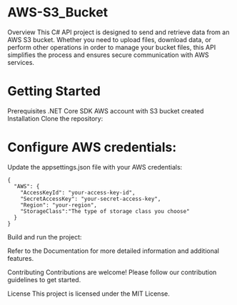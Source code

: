 # AWS-S3_Bucket

Overview
This C# API project is designed to send and retrieve data from an AWS S3 bucket. Whether you need to upload files, download data, or perform other operations in order to manage your bucket files, this API simplifies the process and ensures secure communication with AWS services.

# Getting Started

Prerequisites
.NET Core SDK
AWS account with S3 bucket created
Installation
Clone the repository:


# Configure AWS credentials:

Update the appsettings.json file with your AWS credentials:

```
{
  "AWS": {
    "AccessKeyId": "your-access-key-id",
    "SecretAccessKey": "your-secret-access-key",
    "Region": "your-region",
    "StorageClass":"The type of storage class you choose"
  }
}
```

Build and run the project:

Refer to the Documentation for more detailed information and additional features.

Contributing
Contributions are welcome! Please follow our contribution guidelines to get started.

License
This project is licensed under the MIT License.
